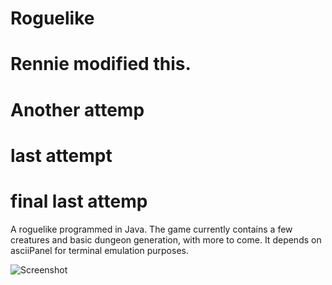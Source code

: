 # Roguelike
# Rennie modified this.
# Another attemp
# last attempt
# final last attemp
A roguelike programmed in Java. The game currently contains a few creatures and basic dungeon generation, with more to come. It depends on asciiPanel for terminal emulation purposes.

![Screenshot](https://jellepelgrims.com/img/workshop_gamedev_part4.png)
